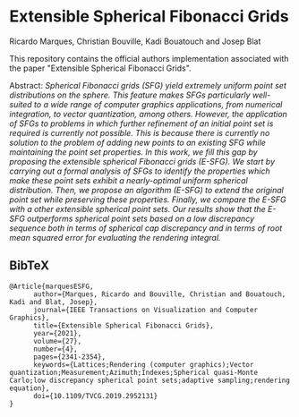 # Extensible Spherical Fibonacci Grids
Ricardo Marques, Christian Bouville, Kadi Bouatouch and Josep Blat

This repository contains the official authors implementation associated with the paper "Extensible Spherical Fibonacci Grids". 

Abstract: *Spherical Fibonacci grids (SFG) yield extremely uniform point set distributions on the sphere. This feature makes SFGs particularly well-suited to a wide range of computer graphics applications, from numerical integration, to vector quantization, among others. However, the application of SFGs to problems in which further refinement of an initial point set is required is currently not possible. This is because there is currently no solution to the problem of adding new points to an existing SFG while maintaining the point set properties. In this work, we fill this gap by proposing the extensible spherical Fibonacci grids (E-SFG). We start by carrying out a formal analysis of SFGs to identify the properties which make these point sets exhibit a nearly-optimal uniform spherical distribution. Then, we propose an algorithm (E-SFG) to extend the original point set while preserving these properties. Finally, we compare the E-SFG with a other extensible spherical point sets. Our results show that the E-SFG outperforms spherical point sets based on a low discrepancy sequence both in terms of spherical cap discrepancy and in terms of root mean squared error for evaluating the rendering integral.*

<section class="section" id="BibTeX">
  <div class="container is-max-desktop content">
    <h2 class="title">BibTeX</h2>
    <pre><code>@Article{marquesESFG,
      author={Marques, Ricardo and Bouville, Christian and Bouatouch, Kadi and Blat, Josep},
      journal={IEEE Transactions on Visualization and Computer Graphics}, 
      title={Extensible Spherical Fibonacci Grids}, 
      year={2021},
      volume={27},
      number={4},
      pages={2341-2354},
      keywords={Lattices;Rendering (computer graphics);Vector quantization;Measurement;Azimuth;Indexes;Spherical quasi-Monte Carlo;low discrepancy spherical point sets;adaptive sampling;rendering equation},
      doi={10.1109/TVCG.2019.2952131}
}</code></pre>
  </div>
</section>
